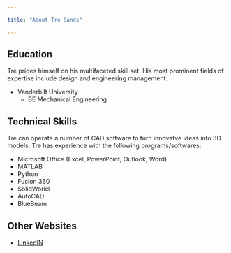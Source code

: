 ```yaml
---

title: "About Tre Sands"

---
```


## Education

Tre prides himself on his multifaceted skill set. His most prominent fields of expertise include design and engineering management. 

* Vanderbilt University
  * BE Mechanical Engineering

## Technical Skills

Tre can operate a number of CAD software to turn innovatve ideas into 3D models. Tre has experience with the following programs/softwares:
* Microsoft Office (Excel, PowerPoint, 
Outlook, Word) 
* MATLAB 
* Python 
* Fusion 360 
* SolidWorks 
* AutoCAD 
* BlueBeam 


## Other Websites 

* [LinkedIN](https://www.linkedin.com/in/william-sands-456069196/)
